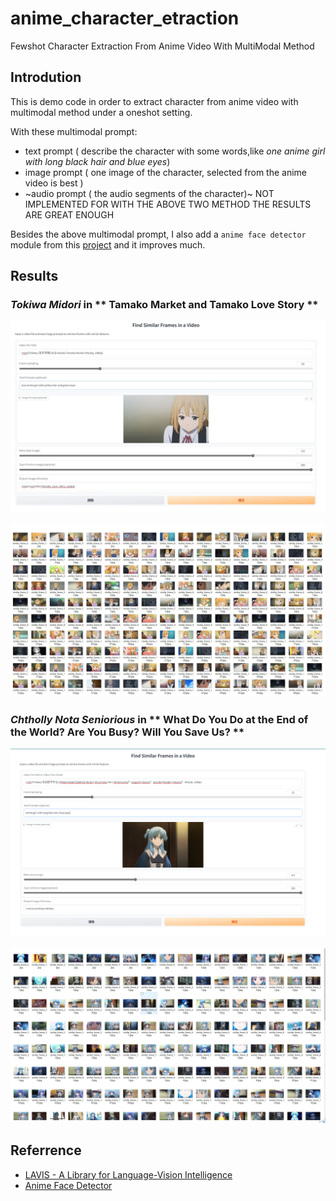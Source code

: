 # anime_character_etraction

Fewshot Character Extraction From Anime Video With MultiModal Method

## Introdution

This is demo code in order to extract character from anime video with multimodal method under a oneshot setting.

With these multimodal prompt:
- text prompt ( describe the character with some words,like *one anime girl with long black hair and blue eyes*)
- image prompt ( one image of the character, selected from the anime video is best )
- ~audio prompt ( the audio segments of the character)~ NOT IMPLEMENTED FOR WITH THE ABOVE TWO METHOD THE RESULTS ARE GREAT ENOUGH

Besides the above multimodal prompt, I also add a `anime face detector` module from this [project](https://github.com/hysts/anime-face-detector) and it improves much.

## Results

### _Tokiwa Midori_ in ** Tamako Market and Tamako Love Story **

![demo](./img//demo1.jpg)

![result](./img/img1.jpg)
### _Chtholly Nota Seniorious_ in ** What Do You Do at the End of the World? Are You Busy? Will You Save Us? **

![demo](./img/demo3.png)

![result](./img/img3.jpg)

## Referrence

- [LAVIS - A Library for Language-Vision Intelligence](https://github.com/salesforce/LAVIS)
- [Anime Face Detector](https://github.com/hysts/anime-face-detector)

